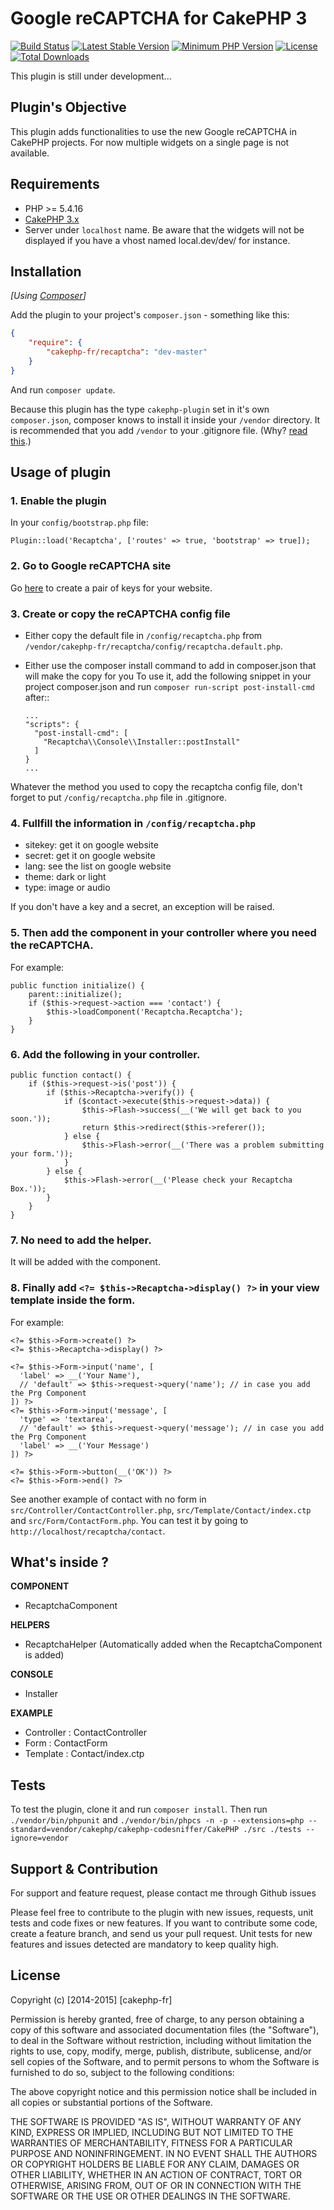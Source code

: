 Google reCAPTCHA for CakePHP 3
==============================

[![Build Status](https://api.travis-ci.org/cakephp-fr/recaptcha.png?branch=master)](https://travis-ci.org/cakephp-fr/recaptcha)
[![Latest Stable Version](https://poser.pugx.org/cakephp-fr/recaptcha/v/stable.png)](https://packagist.org/packages/cakephp-fr/recaptcha)
[![Minimum PHP Version](http://img.shields.io/badge/php-%3E%3D%205.4-8892BF.svg)](https://php.net/)
[![License](https://poser.pugx.org/cakephp-fr/recaptcha/license.png)](https://packagist.org/packages/cakephp-fr/recaptcha)
[![Total Downloads](https://poser.pugx.org/cakephp-fr/recaptcha/d/total.png)](https://packagist.org/packages/cakephp-fr/recaptcha)

This plugin is still under development...

## Plugin's Objective ##

This plugin adds functionalities to use the new Google reCAPTCHA in CakePHP
projects.
For now multiple widgets on a single page is not available.

## Requirements ##

- PHP >= 5.4.16
- [CakePHP 3.x](http://book.cakephp.org/3.0/en/index.html)
- Server under `localhost` name. Be aware that the widgets will not be displayed
  if you have a vhost named local.dev/dev/ for instance.

## Installation ##

_[Using [Composer](http://getcomposer.org/)]_

Add the plugin to your project's `composer.json` - something like this:

```json
{
    "require": {
        "cakephp-fr/recaptcha": "dev-master"
    }
}
```

And run `composer update`.

Because this plugin has the type `cakephp-plugin` set in it's own
`composer.json`, composer knows to install it inside your `/vendor` directory.
It is recommended that you add `/vendor` to your .gitignore file.
(Why? [read this](http://getcomposer.org/doc/faqs/should-i-commit-the-dependencies-in-my-vendor-directory.md).)

## Usage of plugin ##

### 1. Enable the plugin

In your `config/bootstrap.php` file:

    Plugin::load('Recaptcha', ['routes' => true, 'bootstrap' => true]);

### 2. Go to Google reCAPTCHA site

Go [here](https://www.google.com/recaptcha/intro/index.html) to create a pair
of keys for your website.

### 3. Create or copy the reCAPTCHA config file

- Either copy the default file in `/config/recaptcha.php` from
  `/vendor/cakephp-fr/recaptcha/config/recaptcha.default.php`.

- Either use the composer install command to add in composer.json that will
  make the copy for you
  To use it, add the following snippet in your project composer.json and run
  `composer run-script post-install-cmd` after::

      ...
      "scripts": {
        "post-install-cmd": [
          "Recaptcha\\Console\\Installer::postInstall"
        ]
      }
      ...

Whatever the method you used to copy the recaptcha config file, don't forget to
put `/config/recaptcha.php` file in .gitignore.

### 4. Fullfill the information in `/config/recaptcha.php`

- sitekey: get it on google website
- secret: get it on google website
- lang: see the list on google website
- theme: dark or light
- type: image or audio

If you don't have a key and a secret, an exception will be raised.

### 5. Then add the component in your controller where you need the reCAPTCHA.

For example:

    public function initialize() {
        parent::initialize();
        if ($this->request->action === 'contact') {
            $this->loadComponent('Recaptcha.Recaptcha');
        }
    }

### 6. Add the following in your controller.

    public function contact() {
        if ($this->request->is('post')) {
            if ($this->Recaptcha->verify()) {
                if ($contact->execute($this->request->data)) {
                    $this->Flash->success(__('We will get back to you soon.'));
                    return $this->redirect($this->referer());
                } else {
                    $this->Flash->error(__('There was a problem submitting your form.'));
                }
            } else {
                $this->Flash->error(__('Please check your Recaptcha Box.'));
            }
        }
    }

### 7. No need to add the helper.

It will be added with the component.

### 8. Finally add `<?= $this->Recaptcha->display() ?>` in your view template inside the form.

For example:

    <?= $this->Form->create() ?>
    <?= $this->Recaptcha->display() ?>

    <?= $this->Form->input('name', [
      'label' => __('Your Name'),
      // 'default' => $this->request->query('name'); // in case you add the Prg Component
    ]) ?>
    <?= $this->Form->input('message', [
      'type' => 'textarea',
      // 'default' => $this->request->query('message'); // in case you add the Prg Component
      'label' => __('Your Message')
    ]) ?>

    <?= $this->Form->button(__('OK')) ?>
    <?= $this->Form->end() ?>

See another example of contact with no form in
`src/Controller/ContactController.php`, `src/Template/Contact/index.ctp` and
`src/Form/ContactForm.php`. You can test it by going to
`http://localhost/recaptcha/contact`.

## What's inside ? ##

**COMPONENT**

- RecaptchaComponent

**HELPERS**

- RecaptchaHelper (Automatically added when the RecaptchaComponent is added)

**CONSOLE**

- Installer

**EXAMPLE**

- Controller : ContactController
- Form : ContactForm
- Template : Contact/index.ctp

## Tests ##

To test the plugin, clone it and run `composer install`. Then run
`./vendor/bin/phpunit` and `./vendor/bin/phpcs -n -p --extensions=php --standard=vendor/cakephp/cakephp-codesniffer/CakePHP ./src ./tests --ignore=vendor`

## Support & Contribution ##

For support and feature request, please contact me through Github issues

Please feel free to contribute to the plugin with new issues, requests, unit
tests and code fixes or new features. If you want to contribute some code,
create a feature branch, and send us your pull request.
Unit tests for new features and issues detected are mandatory to keep quality
high.

## License ##

Copyright (c) [2014-2015] [cakephp-fr]

Permission is hereby granted, free of charge, to any person obtaining a copy of
this software and associated documentation files (the "Software"), to deal in
the Software without restriction, including without limitation the rights to
use, copy, modify, merge, publish, distribute, sublicense, and/or sell copies
of the Software, and to permit persons to whom the Software is furnished to do
so, subject to the following conditions:

The above copyright notice and this permission notice shall be included in all
copies or substantial portions of the Software.

THE SOFTWARE IS PROVIDED "AS IS", WITHOUT WARRANTY OF ANY KIND, EXPRESS OR
IMPLIED, INCLUDING BUT NOT LIMITED TO THE WARRANTIES OF MERCHANTABILITY,
FITNESS FOR A PARTICULAR PURPOSE AND NONINFRINGEMENT. IN NO EVENT SHALL THE
AUTHORS OR COPYRIGHT HOLDERS BE LIABLE FOR ANY CLAIM, DAMAGES OR OTHER
LIABILITY, WHETHER IN AN ACTION OF CONTRACT, TORT OR OTHERWISE, ARISING FROM,
OUT OF OR IN CONNECTION WITH THE SOFTWARE OR THE USE OR OTHER DEALINGS IN THE
SOFTWARE.
